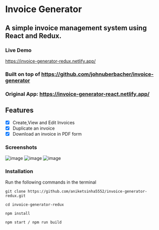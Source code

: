 # Invoice Generator
##  A simple invoice management system using React and Redux.


### Live Demo
https://invoice-generator-redux.netlify.app/

### Built on top of https://github.com/johnuberbacher/invoice-generator
### Original App: https://invoice-generator-react.netlify.app/

## Features
- [x] Create,View and Edit Invoices
- [x] Duplicate an invoice
- [x] Download an invoice in PDF form

### Screenshots
![image](https://github.com/aniketsinha5552/invoice-generator-redux/assets/104712880/097320ab-e2f0-486f-94c3-5c09ac085f45)
![image](https://github.com/aniketsinha5552/invoice-generator-redux/assets/104712880/6d111f54-658d-46ac-8080-4aa0753f128a)
![image](https://github.com/aniketsinha5552/invoice-generator-redux/assets/104712880/00f10933-9e3b-4fe3-8548-9af2196a6f89)


### Installation

Run the following commands in the terminal
```
git clone https://github.com/aniketsinha5552/invoice-generator-redux.git

cd invoice-generator-redux

npm install

npm start / npm run build
```

